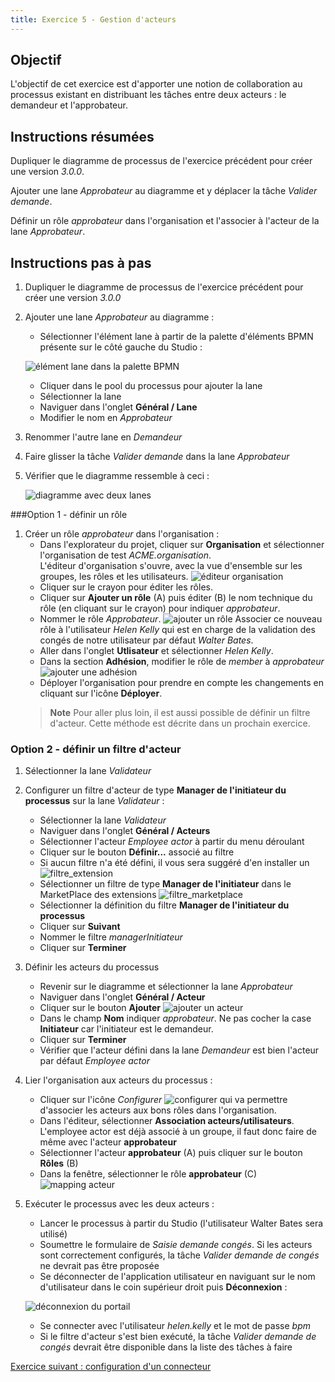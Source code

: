 ```yaml
---
title: Exercice 5 - Gestion d'acteurs
---
```


## Objectif

L'objectif de cet exercice est d'apporter une notion de collaboration au processus existant en distribuant les tâches entre deux acteurs : le demandeur et l'approbateur.

## Instructions résumées

Dupliquer le diagramme de processus de l'exercice précédent pour créer une version *3.0.0*.

Ajouter une lane *Approbateur* au diagramme et y déplacer la tâche *Valider demande*.

Définir un rôle *approbateur* dans l'organisation et l'associer à l'acteur de la lane *Approbateur*.

## Instructions pas à pas

1. Dupliquer le diagramme de processus de l'exercice précédent pour créer une version *3.0.0*

1. Ajouter une lane *Approbateur* au diagramme :
   - Sélectionner l'élément lane à partir de la palette d'éléments BPMN présente sur le côté gauche du Studio :
   
   ![élément lane dans la palette BPMN](images/ex04/ex4_01.png)
   
   - Cliquer dans le pool du processus pour ajouter la lane
   - Sélectionner la lane
   - Naviguer dans l'onglet **Général / Lane**
   - Modifier le nom en *Approbateur*

1. Renommer l'autre lane en *Demandeur*

1. Faire glisser la tâche *Valider demande* dans la lane *Approbateur*

1. Vérifier que le diagramme ressemble à ceci :

   ![diagramme avec deux lanes](images/ex04/ex4_02.png)

###Option 1 - définir un rôle
1. Créer un rôle *approbateur* dans l'organisation :
   - Dans l'explorateur du projet, cliquer sur **Organisation** et sélectionner l'organisation de test *ACME.organisation*.   
     L'éditeur d'organisation s'ouvre, avec la vue d'ensemble sur les groupes, les rôles et les utilisateurs.
     ![éditeur organisation](images/ex04/ex4_03.png)
   - Cliquer sur le crayon pour éditer les rôles. 
   - Cliquer sur **Ajouter un rôle** (A) puis éditer (B) le nom technique du rôle (en cliquant sur le crayon) pour indiquer *approbateur*.
   - Nommer le rôle *Approbateur*.
   ![ajouter un rôle](images/ex04/ex4_04.png)
     Associer ce nouveau rôle à l'utilisateur *Helen Kelly* qui est en charge de la validation des congés de notre utilisateur par défaut *Walter Bates*.
   - Aller dans l'onglet **Utlisateur** et sélectionner *Helen Kelly*.
   - Dans la section **Adhésion**, modifier le rôle de *member* à *approbateur*
     ![ajouter une adhésion](images/ex04/ex4_09.png)
   - Déployer l'organisation pour prendre en compte les changements en cliquant sur l'icône **Déployer**.  
   >**Note** Pour aller plus loin, il est aussi possible de définir un filtre d'acteur. Cette méthode est décrite dans un prochain exercice.

### Option 2 - définir un filtre d'acteur
1. Sélectionner la lane *Validateur*

2. Configurer un filtre d'acteur de type **Manager de l'initiateur du processus** sur la lane *Validateur* :
   - Sélectionner la lane *Validateur*
   - Naviguer dans l'onglet **Général / Acteurs**
   - Sélectionner l'acteur *Employee actor* à partir du menu déroulant
   - Cliquer sur le bouton **Définir...** associé au filtre
   - Si aucun filtre n'a été défini, il vous sera suggéré d'en installer un
   ![filtre_extension](images/ex04/ex4_10.png)
   - Sélectionner un filtre de type **Manager de l'initiateur** dans le MarketPlace des extensions
    ![filtre_marketplace](images/ex04/ex4_11.png)
   - Sélectionner la définition du filtre **Manager de l'initiateur du processus** 
   - Cliquer sur **Suivant**
   - Nommer le filtre *managerInitiateur*
   - Cliquer sur **Terminer**


3. Définir les acteurs du processus
   - Revenir sur le diagramme et sélectionner la lane *Approbateur*
   - Naviguer dans l'onglet **Général / Acteur**
   - Cliquer sur le bouton **Ajouter**
   ![ajouter un acteur](images/ex04/ex4_05.png)
   - Dans le champ **Nom** indiquer *approbateur*. Ne pas cocher la case **Initiateur** car l'initiateur est le demandeur.
   - Cliquer sur **Terminer**
   - Vérifier que l'acteur défini dans la lane *Demandeur* est bien l'acteur par défaut *Employee actor*

4. Lier l'organisation aux acteurs du processus :
   - Cliquer sur l'icône *Configurer* ![configurer](images/ex04/ex4_06.png) qui va permettre d'associer les acteurs aux bons rôles dans l'organisation.
   - Dans l'éditeur, sélectionner **Association acteurs/utilisateurs**. L'employee actor est déjà associé à un groupe, il faut donc faire de même avec l'acteur **approbateur**
   - Sélectionner l'acteur **approbateur** (A) puis cliquer sur le bouton **Rôles** (B)
   - Dans la fenêtre, sélectionner le rôle **approbateur** (C)
    ![mapping acteur](images/ex04/ex4_07.png)

5. Exécuter le processus avec les deux acteurs :
   - Lancer le processus à partir du Studio (l'utilisateur Walter Bates sera utilisé)
   - Soumettre le formulaire de *Saisie demande congés*. Si les acteurs sont correctement configurés, la tâche *Valider demande de congés* ne devrait pas être proposée
   - Se déconnecter de l'application utilisateur en naviguant sur le nom d'utilisateur dans le coin supérieur droit puis **Déconnexion** :

   ![déconnexion du portail](images/ex04/ex4_08.png)
   
   - Se connecter avec l'utilisateur *helen.kelly* et le mot de passe *bpm*
   - Si le filtre d'acteur s'est bien exécuté, la tâche *Valider demande de congés* devrait être disponible dans la liste des tâches à faire

[Exercice suivant : configuration d'un connecteur](06-connectors.md)
